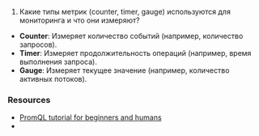 1. Какие типы метрик (counter, timer, gauge) используются для мониторинга и что они измеряют?

- **Counter**: Измеряет количество событий (например, количество запросов).
- **Timer**: Измеряет продолжительность операций (например, время выполнения запроса).
- **Gauge**: Измеряет текущее значение (например, количество активных потоков).




### Resources

- [PromQL tutorial for beginners and humans](https://valyala.medium.com/promql-tutorial-for-beginners-9ab455142085)
- 